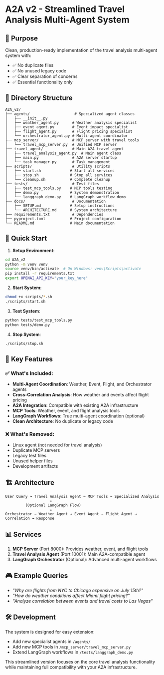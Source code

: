 # A2A v2 - Streamlined Travel Analysis Multi-Agent System

## 🎯 Purpose
Clean, production-ready implementation of the travel analysis multi-agent system with:
- ✅ No duplicate files
- ✅ No unused legacy code  
- ✅ Clear separation of concerns
- ✅ Essential functionality only

## 📁 Directory Structure

```
A2A_v2/
├── agents/                    # Specialized agent classes
│   ├── __init__.py
│   ├── weather_agent.py      # Weather analysis specialist
│   ├── event_agent.py        # Event impact specialist  
│   ├── flight_agent.py       # Flight pricing specialist
│   └── orchestrator_agent.py # Multi-agent coordinator
├── mcp_server/               # MCP server with travel tools
│   └── travel_mcp_server.py  # Unified MCP server
├── travel_agent/             # Main A2A travel agent
│   ├── travel_analysis_agent.py  # Main agent class
│   ├── main.py               # A2A server startup
│   └── task_manager.py       # Task management
├── scripts/                  # Utility scripts
│   ├── start.sh             # Start all services
│   ├── stop.sh              # Stop all services
│   └── cleanup.sh           # Complete cleanup
├── tests/                    # Test files
│   ├── test_mcp_tools.py    # MCP tools testing
│   ├── demo.py              # System demonstration
│   └── langgraph_demo.py    # LangGraph workflow demo
├── docs/                     # Documentation
│   ├── SETUP.md             # Setup instructions
│   └── ARCHITECTURE.md      # System architecture
├── requirements.txt          # Dependencies
├── pyproject.toml           # Project configuration
└── README.md                # Main documentation
```

## 🚀 Quick Start

1. **Setup Environment**:
```bash
cd A2A_v2
python -m venv venv
source venv/bin/activate  # On Windows: venv\Scripts\activate
pip install -r requirements.txt
export OPENAI_API_KEY="your_key_here"
```

2. **Start System**:
```bash
chmod +x scripts/*.sh
./scripts/start.sh
```

3. **Test System**:
```bash
python tests/test_mcp_tools.py
python tests/demo.py
```

4. **Stop System**:
```bash
./scripts/stop.sh
```

## 🎯 Key Features

### ✅ What's Included:
- **Multi-Agent Coordination**: Weather, Event, Flight, and Orchestrator agents
- **Cross-Correlation Analysis**: How weather and events affect flight pricing
- **A2A Integration**: Compatible with existing A2A infrastructure
- **MCP Tools**: Weather, event, and flight analysis tools
- **LangGraph Workflows**: True multi-agent coordination (optional)
- **Clean Architecture**: No duplicate or legacy code

### ❌ What's Removed:
- Linux agent (not needed for travel analysis)
- Duplicate MCP servers
- Legacy test files
- Unused helper files
- Development artifacts

## 🏗️ Architecture

```
User Query → Travel Analysis Agent → MCP Tools → Specialized Analysis
                    ↓
         (Optional LangGraph Flow)
                    ↓
Orchestrator → Weather Agent → Event Agent → Flight Agent → Correlation → Response
```

## 📊 Services

1. **MCP Server** (Port 8000): Provides weather, event, and flight tools
2. **Travel Analysis Agent** (Port 10001): Main A2A-compatible agent
3. **LangGraph Orchestrator** (Optional): Advanced multi-agent workflows

## 🎮 Example Queries

- *"Why are flights from NYC to Chicago expensive on July 15th?"*
- *"How do weather conditions affect Miami flight pricing?"*
- *"Analyze correlation between events and travel costs to Las Vegas"*

## 🛠️ Development

The system is designed for easy extension:
- Add new specialist agents in `/agents/`
- Add new MCP tools in `/mcp_server/travel_mcp_server.py`
- Extend LangGraph workflows in `/tests/langgraph_demo.py`

This streamlined version focuses on the core travel analysis functionality while maintaining full compatibility with your A2A infrastructure.
